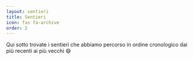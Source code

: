 ```yaml
---
layout: sentieri
title: Sentieri
icon: fas fa-archive
order: 2
---
```


Qui sotto trovate i sentieri che abbiamo percorso in ordine cronologico dai più recenti ai più vecchi :smile: